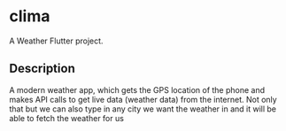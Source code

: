 # clima

A Weather Flutter project.

## Description

A modern weather app, which gets the GPS location of the phone and makes API calls to get live data (weather data) from the internet. 
Not only that but we can also type in any city we want the weather in and it will be able to fetch the weather for us
